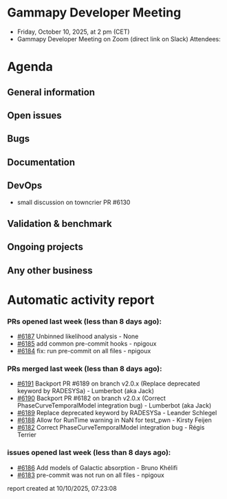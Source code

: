 # Gammapy Developer Meeting 
 * Friday, October 10, 2025, at 2 pm (CET) 
 * Gammapy Developer Meeting on Zoom (direct link on Slack) 
Attendees: 

# Agenda
## General information

## Open issues

## Bugs

## Documentation

## DevOps

-  small discussion on towncrier PR #6130

## Validation & benchmark

## Ongoing projects

## Any other business

# Automatic activity report

### PRs opened last week (less than 8 days ago): 
* [#6187](https://github.com/gammapy/gammapy/pull/6187) Unbinned likelihood analysis  - None
* [#6185](https://github.com/gammapy/gammapy/pull/6185) add common pre-commit hooks - npigoux
* [#6184](https://github.com/gammapy/gammapy/pull/6184) fix: run pre-commit on all files - npigoux

### PRs merged last week (less than 8 days ago): 
* [#6191](https://github.com/gammapy/gammapy/pull/6191) Backport PR #6189 on branch v2.0.x (Replace deprecated keyword by RADESYSa) - Lumberbot (aka Jack)
* [#6190](https://github.com/gammapy/gammapy/pull/6190) Backport PR #6182 on branch v2.0.x (Correct PhaseCurveTemporalModel integration bug) - Lumberbot (aka Jack)
* [#6189](https://github.com/gammapy/gammapy/pull/6189) Replace deprecated keyword by RADESYSa - Leander Schlegel
* [#6188](https://github.com/gammapy/gammapy/pull/6188) Allow for RunTime warning in NaN for test_pwn - Kirsty Feijen
* [#6182](https://github.com/gammapy/gammapy/pull/6182) Correct PhaseCurveTemporalModel integration bug - Régis Terrier

### issues opened last week (less than 8 days ago): 
* [#6186](https://github.com/gammapy/gammapy/issues/6186) Add models of Galactic absorption - Bruno Khélifi
* [#6183](https://github.com/gammapy/gammapy/issues/6183) pre-commit was not run on all files - npigoux

 report created at 10/10/2025, 07:23:08
